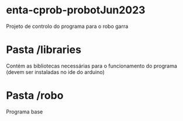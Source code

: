 # enta-cprob-probotJun2023
Projeto de controlo do programa para o robo garra

# Pasta /libraries
Contém as bibliotecas necessárias para o funcionamento do programa (devem ser instaladas no ide do arduino)

# Pasta /robo
Programa base
